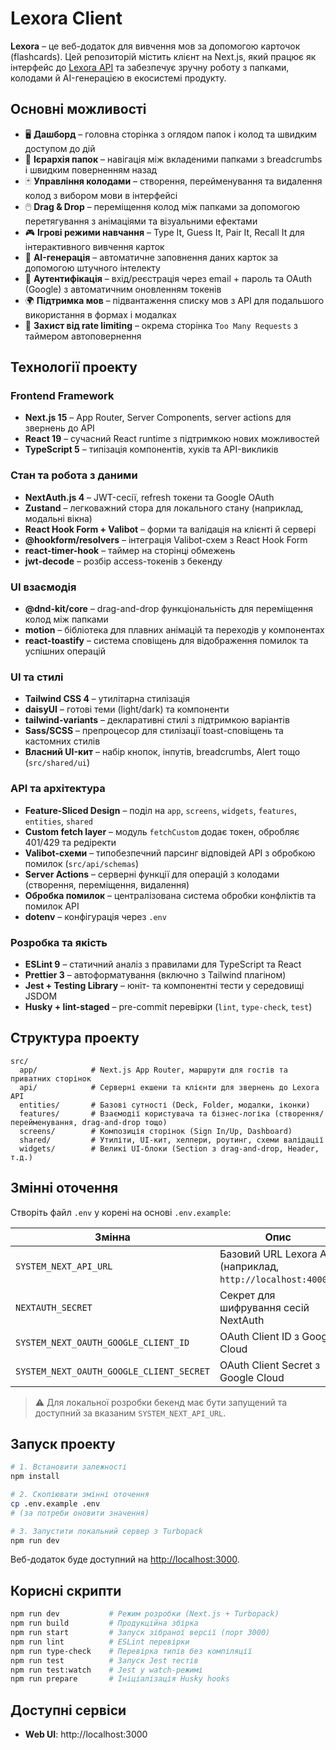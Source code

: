 # Lexora Client

**Lexora** – це веб-додаток для вивчення мов за допомогою карточок (flashcards). Цей репозиторій містить клієнт на Next.js, який працює як інтерфейс до [Lexora API](https://github.com/vasek17/lexora_api) та забезпечує зручну роботу з папками, колодами й AI-генерацією в екосистемі продукту.

## Основні можливості

- 🖥️ **Дашборд** – головна сторінка з оглядом папок і колод та швидким доступом до дій
- 📂 **Ієрархія папок** – навігація між вкладеними папками з breadcrumbs і швидким поверненням назад
- 🃏 **Управління колодами** – створення, перейменування та видалення колод з вибором мови в інтерфейсі
- 🖱️ **Drag & Drop** – переміщення колод між папками за допомогою перетягування з анімаціями та візуальними ефектами
- 🎮 **Ігрові режими навчання** – Type It, Guess It, Pair It, Recall It для інтерактивного вивчення карток
- 🤖 **AI-генерація** – автоматичне заповнення даних карток за допомогою штучного інтелекту
- 🔐 **Аутентифікація** – вхід/реєстрація через email + пароль та OAuth (Google) з автоматичним оновленням токенів
- 🌍 **Підтримка мов** – підвантаження списку мов з API для подальшого використання в формах і модалках
- 🚦 **Захист від rate limiting** – окрема сторінка `Too Many Requests` з таймером автоповернення

## Технології проекту

### Frontend Framework

- **Next.js 15** – App Router, Server Components, server actions для звернень до API
- **React 19** – сучасний React runtime з підтримкою нових можливостей
- **TypeScript 5** – типізація компонентів, хуків та API-викликів

### Стан та робота з даними

- **NextAuth.js 4** – JWT-сесії, refresh токени та Google OAuth
- **Zustand** – легковажний стора для локального стану (наприклад, модальні вікна)
- **React Hook Form + Valibot** – форми та валідація на клієнті й сервері
- **@hookform/resolvers** – інтеграція Valibot-схем з React Hook Form
- **react-timer-hook** – таймер на сторінці обмежень
- **jwt-decode** – розбір access-токенів з бекенду

### UI взаємодія

- **@dnd-kit/core** – drag-and-drop функціональність для переміщення колод між папками
- **motion** – бібліотека для плавних анімацій та переходів у компонентах
- **react-toastify** – система сповіщень для відображення помилок та успішних операцій

### UI та стилі

- **Tailwind CSS 4** – утилітарна стилізація
- **daisyUI** – готові теми (light/dark) та компоненти
- **tailwind-variants** – декларативні стилі з підтримкою варіантів
- **Sass/SCSS** – препроцесор для стилізації toast-сповіщень та кастомних стилів
- **Власний UI-кит** – набір кнопок, інпутів, breadcrumbs, Alert тощо (`src/shared/ui`)

### API та архітектура

- **Feature-Sliced Design** – поділ на `app`, `screens`, `widgets`, `features`, `entities`, `shared`
- **Custom fetch layer** – модуль `fetchCustom` додає токен, обробляє 401/429 та редіректи
- **Valibot-схеми** – типобезпечний парсинг відповідей API з обробкою помилок (`src/api/schemas`)
- **Server Actions** – серверні функції для операцій з колодами (створення, переміщення, видалення)
- **Обробка помилок** – централізована система обробки конфліктів та помилок API
- **dotenv** – конфігурація через `.env`

### Розробка та якість

- **ESLint 9** – статичний аналіз з правилами для TypeScript та React
- **Prettier 3** – автоформатування (включно з Tailwind плагіном)
- **Jest + Testing Library** – юніт- та компонентні тести у середовищі JSDOM
- **Husky + lint-staged** – pre-commit перевірки (`lint`, `type-check`, `test`)

## Структура проекту

```
src/
  app/            # Next.js App Router, маршрути для гостів та приватних сторінок
  api/            # Серверні екшени та клієнти для звернень до Lexora API
  entities/       # Базові сутності (Deck, Folder, модалки, іконки)
  features/       # Взаємодії користувача та бізнес-логіка (створення/перейменування, drag-and-drop тощо)
  screens/        # Композиція сторінок (Sign In/Up, Dashboard)
  shared/         # Утиліти, UI-кит, хелпери, роутинг, схеми валідації
  widgets/        # Великі UI-блоки (Section з drag-and-drop, Header, т.д.)
```

## Змінні оточення

Створіть файл `.env` у корені на основі `.env.example`:

| Змінна                                   | Опис                                                         |
| ---------------------------------------- | ------------------------------------------------------------ |
| `SYSTEM_NEXT_API_URL`                    | Базовий URL Lexora API (наприклад, `http://localhost:4000/`) |
| `NEXTAUTH_SECRET`                        | Секрет для шифрування сесій NextAuth                         |
| `SYSTEM_NEXT_OAUTH_GOOGLE_CLIENT_ID`     | OAuth Client ID з Google Cloud                               |
| `SYSTEM_NEXT_OAUTH_GOOGLE_CLIENT_SECRET` | OAuth Client Secret з Google Cloud                           |

> ⚠️ Для локальної розробки бекенд має бути запущений та доступний за вказаним `SYSTEM_NEXT_API_URL`.

## Запуск проекту

```bash
# 1. Встановити залежності
npm install

# 2. Скопіювати змінні оточення
cp .env.example .env
# (за потреби оновити значення)

# 3. Запустити локальний сервер з Turbopack
npm run dev
```

Веб-додаток буде доступний на [http://localhost:3000](http://localhost:3000).

## Корисні скрипти

```bash
npm run dev           # Режим розробки (Next.js + Turbopack)
npm run build         # Продукційна збірка
npm run start         # Запуск зібраної версії (порт 3000)
npm run lint          # ESLint перевірки
npm run type-check    # Перевірка типів без компіляції
npm run test          # Запуск Jest тестів
npm run test:watch    # Jest у watch-режимі
npm run prepare       # Ініціалізація Husky hooks
```

## Доступні сервіси

- **Web UI**: http://localhost:3000
